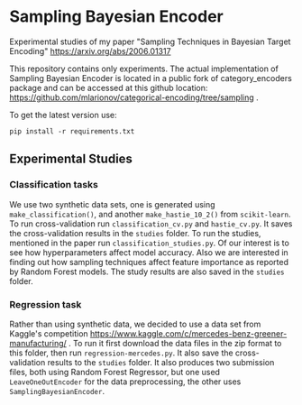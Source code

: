 # Sampling Bayesian Encoder
Experimental studies of my paper "Sampling Techniques in Bayesian Target Encoding" https://arxiv.org/abs/2006.01317

This repository contains only experiments. The actual implementation of Sampling Bayesian Encoder is located in a public 
fork of category_encoders package and can 
be accessed at this github location: https://github.com/mlarionov/categorical-encoding/tree/sampling . 

To get the latest version use:

`pip install -r requirements.txt`

## Experimental Studies

### Classification tasks

We use two synthetic data sets, one is generated using `make_classification()`, and another `make_hastie_10_2()` 
from `scikit-learn`. To run cross-validation run `classification_cv.py` and `hastie_cv.py`. 
It saves the cross-validation results in the `studies` folder. To run the studies, mentioned in the paper 
run  `classification_studies.py`. Of our interest is to see how hyperparameters affect model accuracy. 
Also we are interested in finding out how sampling techniques affect feature importance as reported 
by Random Forest models. The study results are also saved in the `studies` folder.

### Regression task

Rather than using synthetic data, we decided to use a data set from Kaggle's competition 
https://www.kaggle.com/c/mercedes-benz-greener-manufacturing/ . To run it first download the data files
in the zip format to this folder, then run `regression-mercedes.py`. It also save the cross-validation results
to the `studies` folder. It also produces two submission files, both using Random Forest Regressor, 
but one used `LeaveOneOutEncoder` for the data preprocessing, the other uses `SamplingBayesianEncoder`.
 


